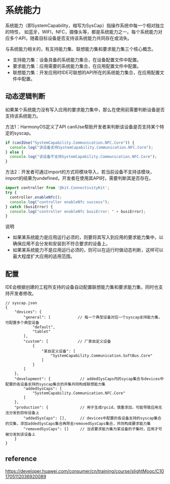 # 系统能力
系统能力（即SystemCapability，缩写为SysCap）指操作系统中每一个相对独立的特性，
如蓝牙，WIFI，NFC，摄像头等，都是系统能力之一。每个系统能力对应多个API，随着目标设备是否支持该系统能力共同存在或消失。

与系统能力相关的，有支持能力集、联想能力集和要求能力集三个核心概念。
- 支持能力集：设备具备的系统能力集合，在设备配置文件中配置。
- 要求能力集：应用需要的系统能力集合，在应用配置文件中配置。
- 联想能力集：开发应用时IDE可联想的API所在的系统能力集合，在应用配置文件中配置。

## 动态逻辑判断
如果某个系统能力没有写入应用的要求能力集中，那么在使用前需要判断设备是否支持该系统能力。

方法1：HarmonyOS定义了API canIUse帮助开发者来判断该设备是否支持某个特定的syscap。
```typescript
if (canIUse("SystemCapability.Communication.NFC.Core")) {
  console.log("该设备支持SystemCapability.Communication.NFC.Core");
} else {
  console.log("该设备不支持SystemCapability.Communication.NFC.Core");
}
```
方法2：开发者可通过import的方式将模块导入，若当前设备不支持该模块，import的结果为undefined，开发者在使用其API时，需要判断其是否存在。
```typescript
import controller from '@kit.ConnectivityKit';
try {
  controller.enableNfc();
  console.log("controller enableNfc success");
} catch (busiError) {
  console.log("controller enableNfc busiError: " + busiError);
}
```
说明
- 如果某系统能力是应用运行必须的，则要将其写入到应用的要求能力集中，以确保应用不会分发和安装到不符合要求的设备上。
- 如果某系统能力不是应用运行必须的，则可以在运行时做动态判断，这样可以最大程度扩大应用的适用范围。

## 配置
IDE会根据创建的工程所支持的设备自动配置联想能力集和要求能力集，同时也支持开发者修改。
```
// syscap.json
{
    "devices": {
        "general": [            // 每一个典型设备对应一个syscap支持能力集，可配置多个典型设备
            "default",
            "tablet"
        ],
        "custom": [             // 厂家自定义设备
            {
                "某自定义设备": [
                    "SystemCapability.Communication.SoftBus.Core"
                ]
            }
        ]
    },
    "development": {             // addedSysCaps内的sycap集合与devices中配置的各设备支持的syscap集合的并集共同构成联想能力集
        "addedSysCaps": [
            "SystemCapability.Communication.NFC.Core"
        ]
    },
    "production": {              // 用于生成rpcid，慎重添加，可能导致应用无法分发到目标设备上
        "addedSysCaps": [],      // devices中配置的各设备支持的syscap集合的交集，添加addedSysCaps集合再除去removedSysCaps集合，共同构成要求能力集
        "removedSysCaps": []     // 当该要求能力集为某设备的子集时，应用才可被分发到该设备上
    }
}
```

## reference
https://developer.huawei.com/consumer/cn/training/course/slightMooc/C101705112036920089